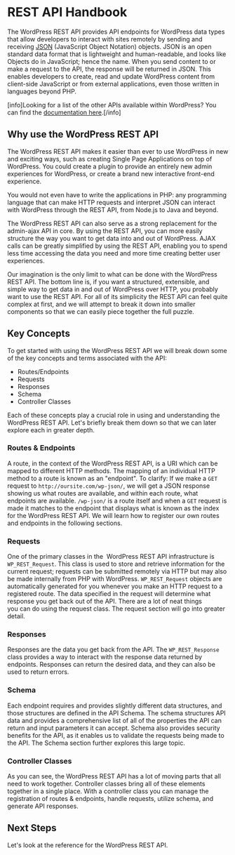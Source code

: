 # REST API Handbook

The WordPress REST API provides API endpoints for WordPress data types that allow developers to interact with sites remotely by sending and receiving [JSON](https://en.wikipedia.org/wiki/JSON) (JavaScript Object Notation) objects. JSON is an open standard data format that is lightweight and human-readable, and looks like Objects do in JavaScript; hence the name. When you send content to or make a request to the API, the response will be returned in JSON. This enables developers to create, read and update WordPress content from client-side JavaScript or from external applications, even those written in languages beyond PHP.

[info]Looking for a list of the other APIs available within WordPress? You can find the <a href="https://codex.wordpress.org/WordPress_APIs">documentation here</a>.[/info]


## Why use the WordPress REST API

The WordPress REST API makes it easier than ever to use WordPress in new and exciting ways, such as creating Single Page Applications on top of WordPress. You could create a plugin to provide an entirely new admin experiences for WordPress, or create a brand new interactive front-end experience.

You would not even have to write the applications in PHP: any programming language that can make HTTP requests and interpret JSON can interact with WordPress through the REST API, from Node.js to Java and beyond.

The WordPress REST API can also serve as a strong replacement for the admin-ajax API in core. By using the REST API, you can more easily structure the way you want to get data into and out of WordPress. AJAX calls can be greatly simplified by using the REST API, enabling you to spend less time accessing the data you need and more time creating better user experiences.

Our imagination is the only limit to what can be done with the WordPress REST API. The bottom line is, if you want a structured, extensible, and simple way to get data in and out of WordPress over HTTP, you probably want to use the REST API. For all of its simplicity the REST API can feel quite complex at first, and we will attempt to break it down into smaller components so that we can easily piece together the full puzzle.


## Key Concepts

To get started with using the WordPress REST API we will break down some of the key concepts and terms associated with the API:

* Routes/Endpoints
* Requests
* Responses
* Schema
* Controller Classes

Each of these concepts play a crucial role in using and understanding the WordPress REST API. Let's briefly break them down so that we can later explore each in greater depth.


### Routes & Endpoints

A route, in the context of the WordPress REST API, is a URI which can be mapped to different HTTP methods. The mapping of an individual HTTP method to a route is known as an "endpoint". To clarify: If we make a `GET` request to `http://oursite.com/wp-json/`, we will get a JSON response showing us what routes are available, and within each route, what endpoints are available. `/wp-json/` is a route itself and when a `GET` request is made it matches to the endpoint that displays what is known as the index for the WordPress REST API. We will learn how to register our own routes and endpoints in the following sections.


### Requests

One of the primary classes in the  WordPress REST API infrastructure is `WP_REST_Request`. This class is used to store and retrieve information for the current request; requests can be submitted remotely via HTTP but may also be made internally from PHP with WordPress. `WP_REST_Request` objects are automatically generated for you whenever you make an HTTP request to a registered route. The data specified in the request will determine what response you get back out of the API. There are a lot of neat things you can do using the request class. The request section will go into greater detail.


### Responses

Responses are the data you get back from the API. The `WP_REST_Response` class provides a way to interact with the response data returned by endpoints. Responses can return the desired data, and they can also be used to return errors.

### Schema

Each endpoint requires and provides slightly different data structures, and those structures are defined in the API Schema. The schema structures API data and provides a comprehensive list of all of the properties the API can return and input parameters it can accept. Schema also provides security benefits for the API, as it enables us to validate the requests being made to the API. The Schema section further explores this large topic.


### Controller Classes

As you can see, the WordPress REST API has a lot of moving parts that all need to work together. Controller classes bring all of these elements together in a single place. With a controller class you can manage the registration of routes & endpoints, handle requests, utilize schema, and generate API responses.


## Next Steps

Let's look at the reference for the WordPress REST API.
